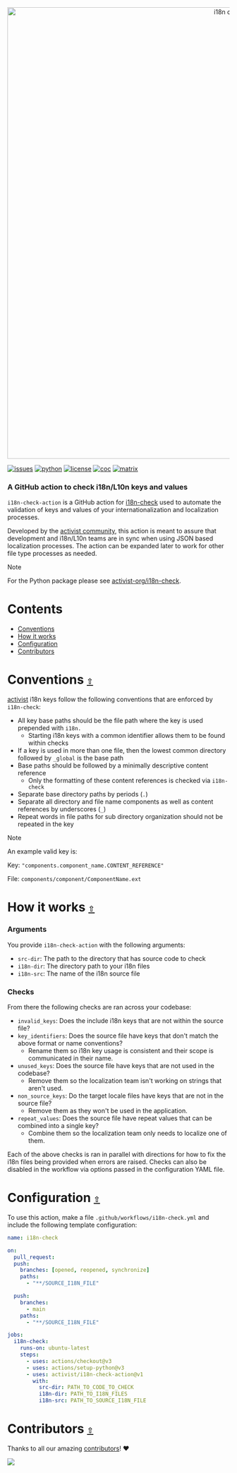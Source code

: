 <div align="center">
  <a href="https://github.com/activist-org/i18n-check-action"><img src="https://raw.githubusercontent.com/activist-org/i18n-check-action/main/.github/resources/i18nCheckGitHubBanner.png" width=1024 alt="i18n check logo"></a>
</div>

[![issues](https://img.shields.io/github/issues/activist-org/i18n-check-action?label=%20&logo=github)](https://github.com/activist-org/i18n-check-action/issues)
[![python](https://img.shields.io/badge/Python-4B8BBE.svg?logo=python&logoColor=ffffff)](https://github.com/activist-org/i18n-check-action/blob/main/CONTRIBUTING.md)
[![license](https://img.shields.io/github/license/activist-org/i18n-check-action.svg?label=%20)](https://github.com/activist-org/i18n-check-action/blob/main/LICENSE.txt)
[![coc](https://img.shields.io/badge/Contributor%20Covenant-ff69b4.svg)](https://github.com/activist-org/i18n-check-action/blob/main/.github/CODE_OF_CONDUCT.md)
[![matrix](https://img.shields.io/badge/Matrix-000000.svg?logo=matrix&logoColor=ffffff)](https://matrix.to/#/#activist_community:matrix.org)

### A GitHub action to check i18n/L10n keys and values

`i18n-check-action` is a GitHub action for [i18n-check](https://github.com/activist-org/i18n-check) used to automate the validation of keys and values of your internationalization and localization processes.

Developed by the [activist community](https://github.com/activist-org), this action is meant to assure that development and i18n/L10n teams are in sync when using JSON based localization processes. The action can be expanded later to work for other file type processes as needed.

> [!NOTE]
> For the Python package please see [activist-org/i18n-check](https://github.com/activist-org/i18n-check).

<a id="contents"></a>

# **Contents**

- [Conventions](#contentions)
- [How it works](#how-it-works)
- [Configuration](#configuration)
- [Contributors](#contributors)

<a id="conventions"></a>

# Conventions [`⇧`](#contents)

[activist](https://github.com/activist-org/activist) i18n keys follow the following conventions that are enforced by `i18n-check`:

- All key base paths should be the file path where the key is used prepended with `i18n.`
  - Starting i18n keys with a common identifier allows them to be found within checks
- If a key is used in more than one file, then the lowest common directory followed by `_global` is the base path
- Base paths should be followed by a minimally descriptive content reference
  - Only the formatting of these content references is checked via `i18n-check`
- Separate base directory paths by periods (`.`)
- Separate all directory and file name components as well as content references by underscores (`_`)
- Repeat words in file paths for sub directory organization should not be repeated in the key

> [!NOTE]
> An example valid key is:
>
> Key: `"components.component_name.CONTENT_REFERENCE"`
>
> File: `components/component/ComponentName.ext`

<a id="how-it-works"></a>

# How it works [`⇧`](#contents)

### Arguments

You provide `i18n-check-action` with the following arguments:

- `src-dir`: The path to the directory that has source code to check
- `i18n-dir`: The directory path to your i18n files
- `i18n-src`: The name of the i18n source file

### Checks

From there the following checks are ran across your codebase:

- `invalid_keys`: Does the include i18n keys that are not within the source file?
- `key_identifiers`: Does the source file have keys that don't match the above format or name conventions?
  - Rename them so i18n key usage is consistent and their scope is communicated in their name.
- `unused_keys`: Does the source file have keys that are not used in the codebase?
  - Remove them so the localization team isn't working on strings that aren't used.
- `non_source_keys`: Do the target locale files have keys that are not in the source file?
  - Remove them as they won't be used in the application.
- `repeat_values`: Does the source file have repeat values that can be combined into a single key?
  - Combine them so the localization team only needs to localize one of them.

Each of the above checks is ran in parallel with directions for how to fix the i18n files being provided when errors are raised. Checks can also be disabled in the workflow via options passed in the configuration YAML file.

<a id="configuration"></a>

# Configuration [`⇧`](#contents)

To use this action, make a file `.github/workflows/i18n-check.yml` and include the following template configuration:

```yaml
name: i18n-check

on:
  pull_request:
  push:
    branches: [opened, reopened, synchronize]
    paths:
      - "**/SOURCE_I18N_FILE"

  push:
    branches:
      - main
    paths:
      - "**/SOURCE_I18N_FILE"

jobs:
  i18n-check:
    runs-on: ubuntu-latest
    steps:
      - uses: actions/checkout@v3
      - uses: actions/setup-python@v3
      - uses: activist/i18n-check-action@v1
        with:
          src-dir: PATH_TO_CODE_TO_CHECK
          i18n-dir: PATH_TO_I18N_FILES
          i18n-src: PATH_TO_SOURCE_I18N_FILE
```

<a id="contributors"></a>

# Contributors [`⇧`](#contents)

Thanks to all our amazing [contributors](https://github.com/activist-org/i18n-check-action/graphs/contributors)! ❤️

<a href="https://github.com/activist-org/i18n-check-action/graphs/contributors">
  <img src="https://contrib.rocks/image?repo=activist-org/i18n-check-action" />
</a>
